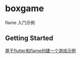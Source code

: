 # boxgame

flame 入门示例

## Getting Started

[基于flutter和flame创建一个游戏示例](https://jap.alekhin.io/create-mobile-game-flutter-flame-beginner-tutorial)
